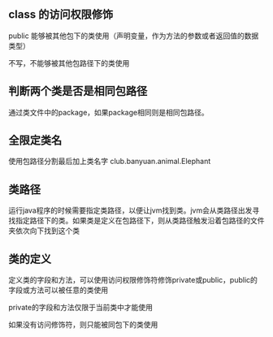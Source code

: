 ## class 的访问权限修饰
public 能够被其他包下的类使用（声明变量，作为方法的参数或者返回值的数据类型）

不写，不能够被其他包路径下的类使用

## 判断两个类是否是相同包路径
通过类文件中的package，如果package相同则是相同包路径。


## 全限定类名
使用包路径分割最后加上类名字  club.banyuan.animal.Elephant


## 类路径
运行java程序的时候需要指定类路径，以便让jvm找到类。jvm会从类路径出发寻找指定路径下的类。如果类是定义在包路径下，则从类路径触发沿着包路径的文件夹依次向下找到这个类



## 类的定义
定义类的字段和方法，可以使用访问权限修饰符修饰private或public，public的字段或方法可以被任意的类使用

private的字段和方法仅限于当前类中才能使用

如果没有访问修饰符，则只能被同包下的类使用
